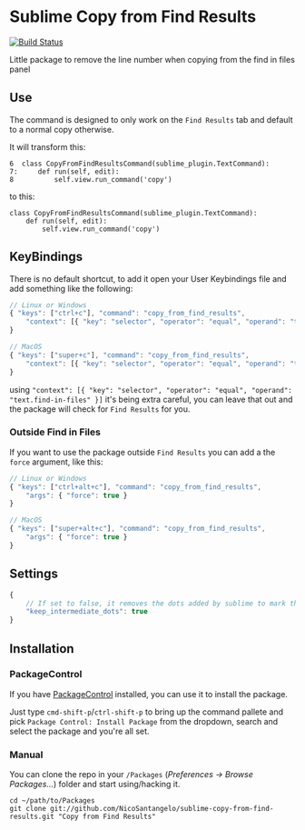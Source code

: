 Sublime Copy from Find Results
===============================

[![Build Status](https://travis-ci.org/NicoSantangelo/sublime-copy-from-find-results.svg?branch=master)](https://travis-ci.org/NicoSantangelo/sublime-copy-from-find-results)

Little package to remove the line number when copying from the find in files panel

## Use

The command is designed to only work on the `Find Results` tab and default to a normal copy otherwise.

It will transform this:

````
6  class CopyFromFindResultsCommand(sublime_plugin.TextCommand):
7:     def run(self, edit):
8          self.view.run_command('copy')
````

to this:

````
class CopyFromFindResultsCommand(sublime_plugin.TextCommand):
    def run(self, edit):
        self.view.run_command('copy')

````

## KeyBindings

There is no default shortcut, to add it open your User Keybindings file and add something like the following:

````javascript
// Linux or Windows
{ "keys": ["ctrl+c"], "command": "copy_from_find_results", 
    "context": [{ "key": "selector", "operator": "equal", "operand": "text.find-in-files" }]
}

// MacOS
{ "keys": ["super+c"], "command": "copy_from_find_results", 
    "context": [{ "key": "selector", "operator": "equal", "operand": "text.find-in-files" }]
}
````

using `"context": [{ "key": "selector", "operator": "equal", "operand": "text.find-in-files" }]` it's being extra careful, you can leave that out and the package will check for `Find Results` for you.

### Outside Find in Files

If you want to use the package outside `Find Results` you can add a the `force` argument, like this:

````javascript
// Linux or Windows
{ "keys": ["ctrl+alt+c"], "command": "copy_from_find_results",
    "args": { "force": true }
}

// MacOS
{ "keys": ["super+alt+c"], "command": "copy_from_find_results", 
    "args": { "force": true }
}
````

## Settings

````javascript
{
    // If set to false, it removes the dots added by sublime to mark the separation between matches in the same file.
    "keep_intermediate_dots": true
}
````

## Installation

### PackageControl
If you have [PackageControl](http://wbond.net/sublime_packages/package_control) installed, you can use it to install the package.

Just type `cmd-shift-p`/`ctrl-shift-p` to bring up the command pallete and pick `Package Control: Install Package` from the dropdown, search and select the package and you're all set.

### Manual

You can clone the repo in your `/Packages` (*Preferences -> Browse Packages...*) folder and start using/hacking it.
    
    cd ~/path/to/Packages
    git clone git://github.com/NicoSantangelo/sublime-copy-from-find-results.git "Copy from Find Results"
